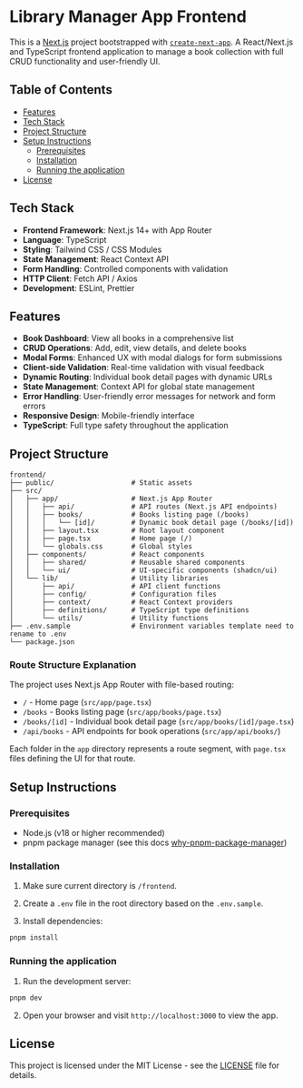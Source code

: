 # Library Manager App Frontend

This is a [Next.js](https://nextjs.org) project bootstrapped with [`create-next-app`](https://nextjs.org/docs/app/api-reference/cli/create-next-app). A React/Next.js and TypeScript frontend application to manage a book collection with full CRUD functionality and user-friendly UI.

## Table of Contents

- [Features](#features)
- [Tech Stack](#tech-stack)
- [Project Structure](#project-structure)
- [Setup Instructions](#setup-instructions)
  - [Prerequisites](#prerequisites)
  - [Installation](#installation)
  - [Running the application](#running-the-application)
- [License](#license)

## Tech Stack

- **Frontend Framework**: Next.js 14+ with App Router
- **Language**: TypeScript
- **Styling**: Tailwind CSS / CSS Modules
- **State Management**: React Context API
- **Form Handling**: Controlled components with validation
- **HTTP Client**: Fetch API / Axios
- **Development**: ESLint, Prettier

## Features

- **Book Dashboard**: View all books in a comprehensive list
- **CRUD Operations**: Add, edit, view details, and delete books
- **Modal Forms**: Enhanced UX with modal dialogs for form submissions
- **Client-side Validation**: Real-time validation with visual feedback
- **Dynamic Routing**: Individual book detail pages with dynamic URLs
- **State Management**: Context API for global state management
- **Error Handling**: User-friendly error messages for network and form errors
- **Responsive Design**: Mobile-friendly interface
- **TypeScript**: Full type safety throughout the application

## Project Structure

```
frontend/
├── public/                   # Static assets
├── src/
│   ├── app/                  # Next.js App Router
│   │   ├── api/              # API routes (Next.js API endpoints)
│   │   ├── books/            # Books listing page (/books)
│   │   │   └── [id]/         # Dynamic book detail page (/books/[id])
│   │   ├── layout.tsx        # Root layout component
│   │   ├── page.tsx          # Home page (/)
│   │   └── globals.css       # Global styles
│   ├── components/           # React components
│   │   ├── shared/           # Reusable shared components
│   │   └── ui/               # UI-specific components (shadcn/ui)
│   └── lib/                  # Utility libraries
│       ├── api/              # API client functions
│       ├── config/           # Configuration files
│       ├── context/          # React Context providers
│       ├── definitions/      # TypeScript type definitions
│       └── utils/            # Utility functions
├── .env.sample               # Environment variables template need to rename to .env
└── package.json
```

### Route Structure Explanation

The project uses Next.js App Router with file-based routing:

- `/` - Home page (`src/app/page.tsx`)
- `/books` - Books listing page (`src/app/books/page.tsx`)
- `/books/[id]` - Individual book detail page (`src/app/books/[id]/page.tsx`)
- `/api/books` - API endpoints for book operations (`src/app/api/books/`)

Each folder in the `app` directory represents a route segment, with `page.tsx` files defining the UI for that route.

## Setup Instructions

### Prerequisites

- Node.js (v18 or higher recommended)
- pnpm package manager (see this docs [why-pnpm-package-manager](https://nextjs.org/learn/dashboard-app/getting-started))

### Installation

1. Make sure current directory is `/frontend`.

2. Create a `.env` file in the root directory based on the `.env.sample`.

3. Install dependencies:

```bash
pnpm install
```

### Running the application

1. Run the development server:

```bash
pnpm dev
```

2. Open your browser and visit `http://localhost:3000` to view the app.

## License

This project is licensed under the MIT License - see the [LICENSE](../LICENSE) file for details.
